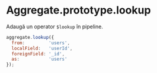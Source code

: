 # Aggregate.prototype.lookup

Adaugă un operator `$lookup` în pipeline.

```javascript
aggregate.lookup({
  from:         'users',
  localField:   'userId',
  foreignField: '_id',
  as:           'users'
});
```
